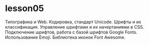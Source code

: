 # lesson05
Типографика и Web. Кодировка, стандарт Unicode. Шрифты и их классификация. Управление шрифтами и их начертаниями в CSS. Подключение шрифтов, работа с базой шрифтов Google Fonts. Использование Emoji. Библиотека иконок Font Awesome.
